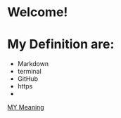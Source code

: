 # Welcome!

# My Definition are:


+ Markdown
+ terminal
+ GitHub
+ https
+ 












[MY Meaning](meaning.html)